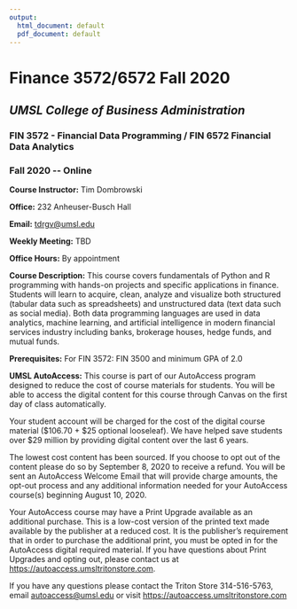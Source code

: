 ```yaml
---
output:
  html_document: default
  pdf_document: default
---
```


# Finance 3572/6572 Fall 2020

## _UMSL College of Business Administration_

### FIN 3572 - Financial Data Programming / FIN 6572 Financial Data Analytics

### Fall 2020 -- Online

**Course Instructor:** Tim Dombrowski

**Office:** 232 Anheuser-Busch Hall

**Email:** tdrgv@umsl.edu

**Weekly Meeting:** TBD

**Office Hours:** By appointment

**Course Description:** This course covers fundamentals of Python and R programming with hands-on projects and specific applications in finance. Students will learn to acquire, clean, analyze and visualize both structured (tabular data such as spreadsheets) and unstructured data (text data such as social media). Both data programming languages are used in data analytics, machine learning, and artificial intelligence in modern financial services industry including banks, brokerage houses, hedge funds, and mutual funds.

**Prerequisites:** For FIN 3572: FIN 3500 and minimum GPA of 2.0

**UMSL AutoAccess:** This course is part of our AutoAccess program designed to reduce the cost of course materials for students.  You will be able to access the digital content for this course through Canvas on the first day of class automatically.

Your student account will be charged for the cost of the digital course material (\$106.70 + \$25 optional looseleaf). We have helped save students over \$29 million by providing digital content over the last 6 years.

The lowest cost content has been sourced.  If you choose to opt out of the content please do so by September 8, 2020 to receive a refund. You will be sent an AutoAccess Welcome Email that will provide charge amounts, the opt-out process and any additional information needed for your AutoAccess course(s) beginning August 10, 2020.

Your AutoAccess course may have a Print Upgrade available as an additional purchase.  This is a low-cost version of the printed text made available by the publisher at a reduced cost.  It is the publisher’s requirement that in order to purchase the additional print, you must be opted in for the AutoAccess digital required material.  If you have questions about Print Upgrades and opting out, please contact us at https://autoaccess.umsltritonstore.com.

If you have any questions please contact the Triton Store 314-516-5763, email autoaccess@umsl.edu or visit https://autoaccess.umsltritonstore.com
